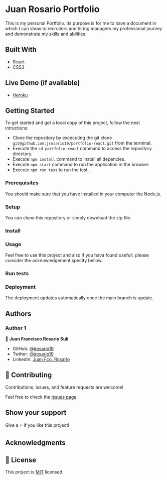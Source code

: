 # Juan Rosario Portfolio
This is my personal Portfolio. Its purpose is for me to have a document in which I can show to recruiters and hiring managers my professional journey and demonstrate my skills and abilities.

## Built With
- React
- CSS3

## Live Demo (if available)

- [Heroku](https://jazzy-dodol-7277d2.netlify.app)


## Getting Started
To get started and get a local copy of this project, follow the next intructions:
- Clone the repository by excecuting the git clone ```git@github.com:jrosario19/portfolio-react.git``` from the terminal.
- Execute the ```cd portfolio-react``` command to access the repository directory.
- Execute ```npm install``` command to install all depencies.
- Execute ```npm start``` command to run the application in the browser.
- Execute ```npm run test``` to run the test .

### Prerequisites
You should make sure that you have installed in your computer the Node.js.

### Setup
You can clone this repository or simply download the zip file.

### Install


### Usage
Feel free to use this project and also if you hava found usefull, please consider the acknowledgement specify bellow.

### Run tests

### Deployment
The deployment updates automatically once the main branch is update.

## Authors

### Author 1

👤 **Juan Francisco Rosario Suli**

- GitHub: [@jrosario19](https://github.com/jrosario19)
- Twitter: [@jrosario19](https://twitter.com/jrosario19)
- LinkedIn: [Juan Fco. Rosario](https://linkedin.com/in/juan-francisco-rosario-suli-44595051)

## 🤝 Contributing
Contributions, issues, and feature requests are welcome!

Feel free to check the [issues page](https://github.com/jrosario19/portfolio-react).

## Show your support
Give a ⭐️ if you like this project!

## Acknowledgments

## 📝 License
This project is [MIT](./MIT.md) licensed.